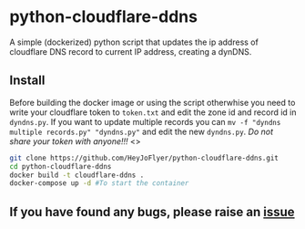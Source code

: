 # python-cloudflare-ddns

A simple (dockerized) python script that updates the ip address of cloudflare DNS record to current IP address, creating a dynDNS.

## Install
Before building the docker image or using the script otherwhise you need to write your cloudflare token to `token.txt` and edit the zone id and record id in `dyndns.py`. If you want to update multiple records you can `mv -f "dyndns multiple records.py" "dyndns.py"` and edit the new `dyndns.py`.
*Do not share your token with anyone!!!*
<>
```bash
git clone https://github.com/HeyJoFlyer/python-cloudflare-ddns.git
cd python-cloudflare-ddns
docker build -t cloudflare-ddns .
docker-compose up -d #To start the container
```
## If you have found any bugs, please raise an [issue](https://github.com/HeyJoFlyer/python-cloudflare-ddns/issues)
